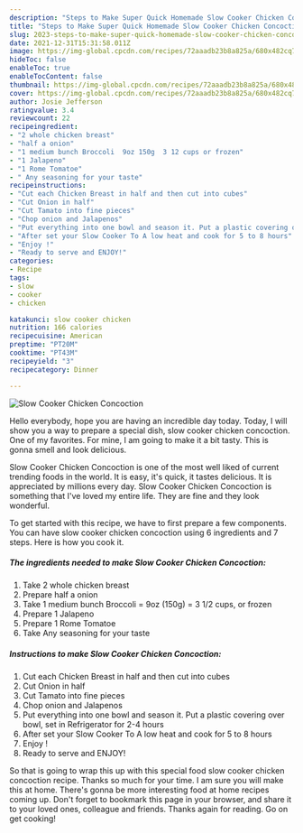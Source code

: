 ```yaml
---
description: "Steps to Make Super Quick Homemade Slow Cooker Chicken Concoction"
title: "Steps to Make Super Quick Homemade Slow Cooker Chicken Concoction"
slug: 2023-steps-to-make-super-quick-homemade-slow-cooker-chicken-concoction
date: 2021-12-31T15:31:58.011Z
image: https://img-global.cpcdn.com/recipes/72aaadb23b8a825a/680x482cq70/slow-cooker-chicken-concoction-recipe-main-photo.jpg
hideToc: false
enableToc: true
enableTocContent: false
thumbnail: https://img-global.cpcdn.com/recipes/72aaadb23b8a825a/680x482cq70/slow-cooker-chicken-concoction-recipe-main-photo.jpg
cover: https://img-global.cpcdn.com/recipes/72aaadb23b8a825a/680x482cq70/slow-cooker-chicken-concoction-recipe-main-photo.jpg
author: Josie Jefferson
ratingvalue: 3.4
reviewcount: 22
recipeingredient:
- "2 whole chicken breast"
- "half a onion"
- "1 medium bunch Broccoli  9oz 150g  3 12 cups or frozen"
- "1 Jalapeno"
- "1 Rome Tomatoe"
- " Any seasoning for your taste"
recipeinstructions:
- "Cut each Chicken Breast in half and then cut into cubes"
- "Cut Onion in half"
- "Cut Tamato into fine pieces"
- "Chop onion and Jalapenos"
- "Put everything into one bowl and season it. Put a plastic covering over bowl, set in Refrigerator for 2-4 hours"
- "After set your Slow Cooker To A low heat and cook for 5 to 8 hours"
- "Enjoy !"
- "Ready to serve and ENJOY!"
categories:
- Recipe
tags:
- slow
- cooker
- chicken

katakunci: slow cooker chicken 
nutrition: 166 calories
recipecuisine: American
preptime: "PT20M"
cooktime: "PT43M"
recipeyield: "3"
recipecategory: Dinner

---
```



![Slow Cooker Chicken Concoction](https://img-global.cpcdn.com/recipes/72aaadb23b8a825a/680x482cq70/slow-cooker-chicken-concoction-recipe-main-photo.jpg)

Hello everybody, hope you are having an incredible day today. Today, I will show you a way to prepare a special dish, slow cooker chicken concoction. One of my favorites. For mine, I am going to make it a bit tasty. This is gonna smell and look delicious.

Slow Cooker Chicken Concoction is one of the most well liked of current trending foods in the world. It is easy, it's quick, it tastes delicious. It is appreciated by millions every day. Slow Cooker Chicken Concoction is something that I've loved my entire life. They are fine and they look wonderful.




To get started with this recipe, we have to first prepare a few components. You can have slow cooker chicken concoction using 6 ingredients and 7 steps. Here is how you cook it.

<!--inarticleads1-->

##### The ingredients needed to make Slow Cooker Chicken Concoction:

1. Take 2 whole chicken breast
1. Prepare half a onion
1. Take 1 medium bunch Broccoli = 9oz (150g) = 3 1/2 cups, or frozen
1. Prepare 1 Jalapeno
1. Prepare 1 Rome Tomatoe
1. Take  Any seasoning for your taste




<!--inarticleads2-->

##### Instructions to make Slow Cooker Chicken Concoction:

1. Cut each Chicken Breast in half and then cut into cubes
1. Cut Onion in half
1. Cut Tamato into fine pieces
1. Chop onion and Jalapenos
1. Put everything into one bowl and season it. Put a plastic covering over bowl, set in Refrigerator for 2-4 hours
1. After set your Slow Cooker To A low heat and cook for 5 to 8 hours
1. Enjoy !
1. Ready to serve and ENJOY!



So that is going to wrap this up with this special food slow cooker chicken concoction recipe. Thanks so much for your time. I am sure you will make this at home. There's gonna be more interesting food at home recipes coming up. Don't forget to bookmark this page in your browser, and share it to your loved ones, colleague and friends. Thanks again for reading. Go on get cooking!
